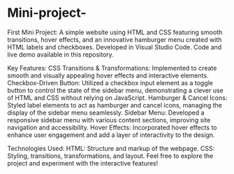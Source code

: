 # Mini-project-
First Mini Project: A simple website using HTML and CSS featuring smooth transitions, hover effects, and an innovative hamburger menu created with HTML labels and checkboxes. Developed in Visual Studio Code. Code and live demo available in this repository.

Key Features:
CSS Transitions & Transformations: Implemented to create smooth and visually appealing hover effects and interactive elements.
Checkbox-Driven Button: Utilized a checkbox input element as a toggle button to control the state of the sidebar menu, 
demonstrating a clever use of HTML and CSS without relying on JavaScript.
Hamburger & Cancel Icons: Styled label elements to act as hamburger and cancel icons, managing the display of the sidebar menu
seamlessly.
Sidebar Menu: Developed a responsive sidebar menu with various content sections, improving site navigation and accessibility.
Hover Effects: Incorporated hover effects to enhance user engagement and add a layer of interactivity to the design.

Technologies Used:
HTML: Structure and markup of the webpage.
CSS: Styling, transitions, transformations, and layout.
Feel free to explore the project and experiment with the interactive features!

